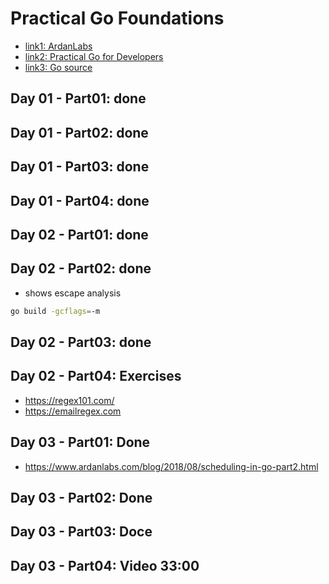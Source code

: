 # Practical Go Foundations

- [link1: ArdanLabs](https://courses.ardanlabs.com/courses/take/practical-go-foundations/lessons/39408328-day-03-part-04)
- [link2: Practical Go for Developers](https://www.353solutions.com/c/znga/)
- [link3: Go source](https://github.com/golang/go)

## Day 01 - Part01: done

## Day 01 - Part02: done

## Day 01 - Part03: done

## Day 01 - Part04: done

## Day 02 - Part01: done

## Day 02 - Part02: done

- shows escape analysis

```sh
go build -gcflags=-m
```

## Day 02 - Part03: done

## Day 02 - Part04: Exercises

- https://regex101.com/
- https://emailregex.com

## Day 03 - Part01:  Done

- https://www.ardanlabs.com/blog/2018/08/scheduling-in-go-part2.html

## Day 03 - Part02: Done

## Day 03 - Part03: Doce

## Day 03 - Part04: Video 33:00
